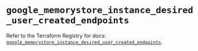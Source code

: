 # `google_memorystore_instance_desired_user_created_endpoints`

Refer to the Terraform Registry for docs: [`google_memorystore_instance_desired_user_created_endpoints`](https://registry.terraform.io/providers/hashicorp/google-beta/6.30.0/docs/resources/google_memorystore_instance_desired_user_created_endpoints).
